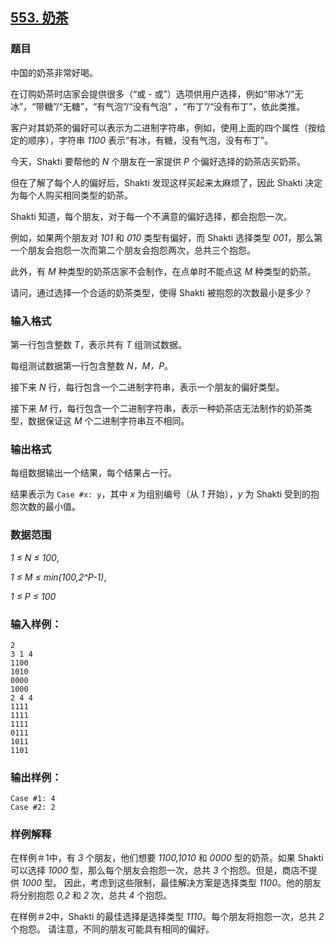 ## [553. 奶茶](https://www.acwing.com/problem/content/555/)

### 题目

中国的奶茶非常好喝。

在订购奶茶时店家会提供很多（“或 - 或”）选项供用户选择，例如“带冰”/“无冰”，“带糖”/“无糖”，“有气泡”/“没有气泡” ，“布丁”/“没有布丁”，依此类推。

客户对其奶茶的偏好可以表示为二进制字符串，例如，使用上面的四个属性（按给定的顺序），字符串 *1100* 表示“有冰，有糖，没有气泡，没有布丁”。

今天，Shakti 要帮他的 *N* 个朋友在一家提供 *P* 个偏好选择的奶茶店买奶茶。

但在了解了每个人的偏好后，Shakti 发现这样买起来太麻烦了，因此 Shakti 决定为每个人购买相同类型的奶茶。

Shakti 知道，每个朋友，对于每一个不满意的偏好选择，都会抱怨一次。

例如，如果两个朋友对 *101* 和 *010* 类型有偏好，而 Shakti 选择类型 *001*，那么第一个朋友会抱怨一次而第二个朋友会抱怨两次，总共三个抱怨。

此外，有 *M* 种类型的奶茶店家不会制作，在点单时不能点这 *M* 种类型的奶茶。

请问，通过选择一个合适的奶茶类型，使得 Shakti 被抱怨的次数最小是多少？

### 输入格式

第一行包含整数 *T*，表示共有 *T* 组测试数据。

每组测试数据第一行包含整数 *N，M，P*。

接下来 *N* 行，每行包含一个二进制字符串，表示一个朋友的偏好类型。

接下来 *M* 行，每行包含一个二进制字符串，表示一种奶茶店无法制作的奶茶类型，数据保证这 *M* 个二进制字符串互不相同。

### 输出格式

每组数据输出一个结果，每个结果占一行。

结果表示为 `Case #x: y`，其中 *x* 为组别编号（从 *1* 开始），*y* 为 Shakti 受到的抱怨次数的最小值。

### 数据范围

*1 ≤ N ≤ 100*,

*1 ≤ M ≤ min(100,2^P-1)*,

*1 ≤ P ≤ 100*

### 输入样例：

```
2
3 1 4
1100
1010
0000
1000
2 4 4
1111
1111
1111
0111
1011
1101
```

### 输出样例：

```
Case #1: 4
Case #2: 2
```

### 样例解释

在样例＃1中，有 *3* 个朋友，他们想要 *1100,1010* 和 *0000* 型的奶茶。如果 Shakti 可以选择 *1000* 型，那么每个朋友会抱怨一次，总共 *3* 个抱怨。但是，商店不提供 *1000* 型。 因此，考虑到这些限制，最佳解决方案是选择类型 *1100*。他的朋友将分别抱怨 *0,2* 和 *2* 次，总共 *4* 个抱怨。

在样例＃2中，Shakti 的最佳选择是选择类型 *1110*。每个朋友将抱怨一次，总共 *2* 个抱怨。 请注意，不同的朋友可能具有相同的偏好。
